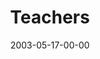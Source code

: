 ---
layout: message
category: message
series: "Supermodels"
title: "Teachers"
date: 2003-05-17-00-00
message_id: 223
audio: "http://s3.amazonaws.com/crossroads-media/messages/audio/Supermodels_05-18-03_Teachers.mp3"
audio-duration: "39:05"
tag: 
 - story
 - model
 - gil
 - hopkins
 - michael
 - reid
 - carpenter
 - brian
 - tome
explicit: false
---